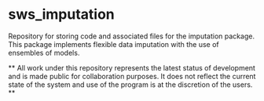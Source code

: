 # sws_imputation
Repository for storing code and associated files for the imputation package.  This package implements flexible data imputation with the use of ensembles of models.

** All work under this repository represents the latest status of development and is made public for collaboration purposes. It does not reflect the current state of the system and use of the program is at the discretion of the users. **

